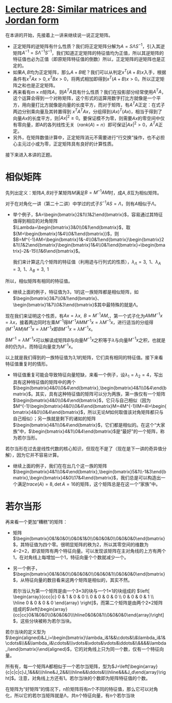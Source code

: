 # [Lecture 28: Similar matrices and Jordan form](https://ocw.mit.edu/courses/18-06-linear-algebra-spring-2010/resources/lecture-28-similar-matrices-and-jordan-form/)

在本讲的开始，先接着上一讲来继续说一说正定矩阵。

- 正定矩阵的逆矩阵有什么性质？我们将正定矩阵分解为$A=S\Lambda S^{-1}$，引入其逆矩阵$A^{-1}=S\Lambda^{-1}S^{-1}$，我们知道正定矩阵的特征值均为正值，所以其逆矩阵的特征值也必为正值（即原矩阵特征值的倒数）所以，正定矩阵的逆矩阵也是正定的。
- 如果$A, B$均为正定矩阵，那么$A+B$呢？我们可以从判定$x^T(A+B)x$入手，根据条件有$x^TAx>0,x^TBx>0$，将两式相加即得到$x^T(A+B)x>0$。所以正定矩阵之和也是正定矩阵。
- 再来看有$m\times n$矩阵$A$，则$A^TA$具有什么性质？我们在投影部分经常使用$A^TA$，这个运算会得到一个对称矩阵，这个形式的运算用数字打比方就像是一个平方，用向量打比方就像是向量的长度平方，而对于矩阵，有$A^TA$正定：在式子两边分别乘向量及其转置得到 $x^TA^TAx$，分组得到$(Ax)^T(Ax)$，相当于得到了向量$Ax$的长度平方，则$|Ax|^2\geq0$。要保证模不为零，则需要$Ax$的零空间中仅有零向量，即A的各列线性无关$（rank(A)=n）$即可保证$|Ax|^2> 0$，$A^TA$正定。
- 另外，在矩阵数值计算中，正定矩阵消元不需要进行“行交换”操作，也不必担心主元过小或为零，正定矩阵具有良好的计算性质。

接下来进入本讲的正题。

# **相似矩阵**

先列出定义：矩阵$A, B$对于某矩阵$M$满足$B=M^{-1}AM$时，成$A, B$互为相似矩阵。

对于在对角化一讲（第二十二讲）中学过的式子$S^{-1}AS=\Lambda$，则有$A$相似于$Λ$。

- 举个例子，$A=\begin{bmatrix}2&1\\1&2\end{bmatrix}$，容易通过其特征值得到相应的对角矩阵$\Lambda=\begin{bmatrix}3&0\\0&1\end{bmatrix}$，取${M=\begin{bmatrix}1&4\\0&1\end{bmatrix}}$，则$B=M^{-1}AM=\begin{bmatrix}1&-4\\0&1\end{bmatrix}\begin{bmatrix}2&1\\1&2\end{bmatrix}\begin{bmatrix}1&4\\0&1\end{bmatrix}=\begin{bmatrix}-2&-15\\1&6\end{bmatrix}$。
    
    我们来计算这几个矩阵的特征值（利用迹与行列式的性质），$\lambda_{\Lambda}=3,\mathrm{~1}、\lambda_{A}=3,\mathrm{~1}、\lambda_{B}=3,\mathrm{~1}$
    

所以，相似矩阵有相同的特征值。

- 继续上面的例子，特征值为3，1的这一族矩阵都是相似矩阵，如$\begin{bmatrix}3&7\\0&1\end{bmatrix}、\begin{bmatrix}1&7\\0&3\end{bmatrix}$其中最特殊的就是$Λ$。

现在我们来证明这个性质，有$Ax=\lambda x,\mathrm{~}B=M^{-1}AM,$，第一个式子化为$AMM^{-1}x=\lambda x$，接着两边同时左乘$M^{-1}$得$M^{-1}AMM^{-1}x=\lambda M^{-1}x$，进行适当的分组得$\left(M^{-1}AM\right)M^{-1}x=\lambda M^{-1}x$即$BM^{-1}x=\lambda M^{-1}x$。

$BM^{-1}=\lambda M^{-1}x$可以解读成矩阵$B$与向量$M^{−1}x$之积等于$λ$与向量$M^{−1}x$之积，也就是$B$的仍为$λ$，而特征向量变为$M^{−1}x$。

以上就是我们得到的一族特征值为3,1的矩阵，它们具有相同的特征值。接下来看特征值重复时的情形。

- 特征值重复可能会导致特征向量短缺，来看一个例子，设$\lambda_1=\lambda_2=4$，写出具有这种特征值的矩阵中的两个$\begin{bmatrix}4&0\\0&4\end{bmatrix},\begin{bmatrix}4&1\\0&4\end{bmatrix}$。其实，具有这种特征值的矩阵可以分为两族，第一族仅有一个矩阵$\begin{bmatrix}4&0\\0&4\end{bmatrix}$，它只与自己相似（因为$M^{-1}\begin{bmatrix}4&0\\0&4\end{bmatrix}M=4M^{-1}IM=4I=\begin{bmatrix}4&0\\0&4\end{bmatrix}$，所以无论$M$如何取值该对角矩阵都只与自己相似）；另一族就是剩下的诸如的矩阵$\begin{bmatrix}4&1\\0&4\end{bmatrix}$，它们都是相似的。在这个“大家族”中，$\begin{bmatrix}4&1\\0&4\end{bmatrix}$是“最好”的一个矩阵，称为若尔当形。

若尔当形在过去是线性代数的核心知识，但现在不是了（现在是下一讲的奇异值分解），因为它并不容易计算。

- 继续上面的例子，我们在在出几个这一族的矩阵$\begin{bmatrix}4&1\\0&4\end{bmatrix},\begin{bmatrix}5&1\\-1&3\end{bmatrix},\begin{bmatrix}4&0\\17&4\end{bmatrix}$，我们总是可以构造出一个满足$trace(A)=8,\det A=16$的矩阵，这个矩阵总是在这一个“家族”中。

# **若尔当形**

再来看一个更加“糟糕”的矩阵：

- 矩阵$\begin{bmatrix}0&1&0&0\\0&0&1&0\\0&0&0&0\\0&0&0&0\end{bmatrix}$，其特征值为四个零。很明显矩阵的秩为2，所以其零空间的维数为4−2=2，即该矩阵有两个特征向量。可以发现该矩阵在主对角线的上方有两个1，在对角线上每增加一个1，特征向量个个数就减少一个。
- 另一个例子，$\begin{bmatrix}0&1&0&0\\0&0&0&0\\0&0&0&1\\0&0&0&0\end{bmatrix}$，从特征向量的数目看来这两个矩阵是相似的，其实不然。
    
    若尔当认为第一个矩阵是由一个3×3的块与一个1×1的块组成的 $\left[
    \begin{array}{ccc|c}
    0 & 1 & 0 & 0 \\
    0 & 0 & 0 & 0 \\
    0 & 0 & 0 & 1 \\
    \hline
    0 & 0 & 0 & 0
    \end{array}
    \right]$，而第二个矩阵是由两个2×2矩阵组成的$\left[\begin{array}{cc|cc}0&1&0&0\\0&0&0&0\\\hline0&0&0&1\\0&0&0&0\end{array}\right]$，这些分块被称为若尔当块。
    

若尔当块的定义型为$\begin{aligned}&J_i=\begin{bmatrix}\lambda_i&1&&\cdots&\\&\lambda_i&1&\cdots&\\&&\lambda_i&\cdots&\\\vdots&\vdots&\vdots&\ddots&\\&&&&\lambda_i\end{bmatrix}\end{aligned}$，它的对角线上只为同一个数，仅有一个特征向量。

所有有，每一个矩阵A都相似于一个若尔当矩阵，型为$J=\left[\begin{array}{c|c|c|c}J_1&&&\\\hline&J_2&&\\\hline&&\ddots&\\\hline&&&J_d\end{array}\right]$。注意，对角线上方还有1。若尔当块的个数即为矩阵特征值的个数。

在矩阵为“好矩阵”的情况下，n阶矩阵将有n个不同的特征值，那么它可以对角化，所以它的若尔当矩阵就是Λ，共n个特征向量，有n个若尔当块